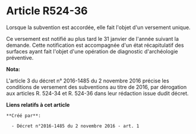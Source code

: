 # Article R524-36

Lorsque la subvention est accordée, elle fait l'objet d'un versement unique. 

Ce versement est notifié au plus tard le 31 janvier de l'année suivant la demande. Cette notification est accompagnée d'un
état récapitulatif des surfaces ayant fait l'objet d'une opération de diagnostic d'archéologie préventive.

**Nota:**

L'article 3 du décret n° 2016-1485 du 2 novembre 2016 précise les conditions de versement des subventions au titre de 2016,
par dérogation aux articles R. 524-34 et R. 524-36 dans leur rédaction issue dudit décret.

**Liens relatifs à cet article**

	**Créé par**:

	  - Décret n°2016-1485 du 2 novembre 2016 - art. 1
